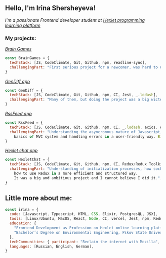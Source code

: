 <h2>Hello, I'm Irina Shersheyeva!</h2>
<p><em>I'm a passionate Frontend developer student at <a href="https://ru.hexlet.io/">Hexlet programming learning platform</a></em></p>
<h3>My projects:</h3>
<p><em><a href ="https://github.com/hikarinakano/frontend-project-44">Brain Games</a></em></p>

```javascript
const BrainGames = {
  techStack: [JS, CodeClimate, Git, Github, npm, readline-sync],
  challengingPart: "First serious project for a newcomer, was hard to understand many technologies at once"
}
```
<p><em><a href="https://github.com/hikarinakano/frontend-project-46">GenDiff app</a></em></p>

```javascript
const GenDiff = {
  techStack: [JS, CodeClimate, Git, Github, npm, CI, Jest, _.lodash],
  challengingPart: "Many of them, but doing the project was a big wictory for me!",
}
```
<p><em><a href="https://github.com/hikarinakano/frontend-project-11">RssFeed app</a></em></p>

```javascript
const RssFeed = {
  techStack: [JS, CodeClimate, Git, Github, npm, CI, _.lodash, axios, on-change, vercel, i18next],
  challengingPart: "Understanding the asyncronous nature of Javascript,
    basics of MVC system and handling errors in a user-friendly way. Big milestone for me",
}
```
<p><em><a href="https://github.com/hikarinakano/frontend-project-12">Hexlet chat app</a></em></p>

```javascript
const HexletChat = {
  techStack: [JS, CodeClimate, Git, Github, npm, CI, Redux/Redux Toolkit, axios, React.js, Bootstrap, i18next, Websockets],
  challengingPart: "Understanding of initialization processes, how sockets work,
    how to use Redux in a more efficient and structured way.
    It was a big and ambitious project and I cannot believe I did it.",
}
```
<h2>Little more about me:</h2>

```javascript
const irina = {
  code: [Javascript, Typescript, HTML, CSS, Elixir, PostgresQL, JSX],
  tools: [Linux/Ubuntu, MacOS, React, Node, CI, vercel, Jest, npm, Redux/toolkit, Render, Postman/axios],
  education: { 
    "Frontend Development as Profession on Hexlet online learning platform": [2022, "present"],
    "Bachelor’s Degree on Environmental Engineering, Pskov State University": [2014, 2018],
  },
  techCommunities: { participant: "Reclaim the internet with Mozilla", },
  languages: [Russian, English, German],
}
```

